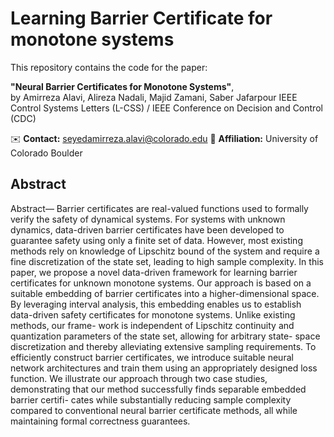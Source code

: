 # Learning Barrier Certificate for monotone systems

This repository contains the code for the paper:

**"Neural Barrier Certificates for Monotone Systems"**,  
by Amirreza Alavi, Alireza Nadali, Majid Zamani, Saber Jafarpour
IEEE Control Systems Letters (L-CSS) / IEEE Conference on Decision and Control (CDC)

✉️ **Contact:** seyedamirreza.alavi@colorado.edu
🏢 **Affiliation:** University of Colorado Boulder  

## Abstract
Abstract— Barrier certificates are real-valued functions used
to formally verify the safety of dynamical systems. For systems
with unknown dynamics, data-driven barrier certificates have
been developed to guarantee safety using only a finite set of
data. However, most existing methods rely on knowledge of
Lipschitz bound of the system and require a fine discretization
of the state set, leading to high sample complexity. In this paper,
we propose a novel data-driven framework for learning barrier
certificates for unknown monotone systems. Our approach is
based on a suitable embedding of barrier certificates into a
higher-dimensional space. By leveraging interval analysis, this
embedding enables us to establish data-driven safety certificates
for monotone systems. Unlike existing methods, our frame-
work is independent of Lipschitz continuity and quantization
parameters of the state set, allowing for arbitrary state-
space discretization and thereby alleviating extensive sampling
requirements. To efficiently construct barrier certificates, we
introduce suitable neural network architectures and train them
using an appropriately designed loss function. We illustrate
our approach through two case studies, demonstrating that our
method successfully finds separable embedded barrier certifi-
cates while substantially reducing sample complexity compared
to conventional neural barrier certificate methods, all while
maintaining formal correctness guarantees.



